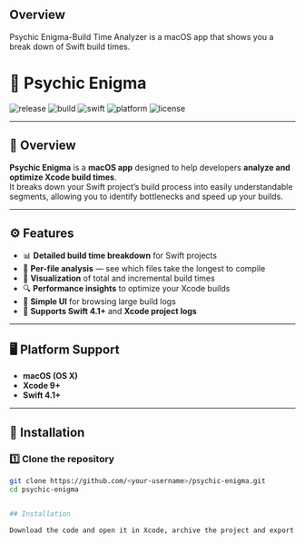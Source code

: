 
## Overview

Psychic Enigma-Build Time Analyzer is a macOS app that shows you a break down of Swift build times.


# 🧠 Psychic Enigma 

![release](https://img.shields.io/badge/release-v1.0.12-blue)
![build](https://img.shields.io/badge/build-passing-brightgreen)
![swift](https://img.shields.io/badge/Swift-4.1-orange)
![platform](https://img.shields.io/badge/platform-macOS-lightgrey)
![license](https://img.shields.io/badge/license-MIT-blue)

---

## 🧩 Overview

**Psychic Enigma** is a **macOS app** designed to help developers **analyze and optimize Xcode build times**.  
It breaks down your Swift project’s build process into easily understandable segments, allowing you to identify bottlenecks and speed up your builds.

---

## ⚙️ Features

- 📊 **Detailed build time breakdown** for Swift projects  
- 🧱 **Per-file analysis** — see which files take the longest to compile  
- 🧠 **Visualization** of total and incremental build times  
- 🔍 **Performance insights** to optimize your Xcode builds  
- 💾 **Simple UI** for browsing large build logs  
- 🧰 **Supports Swift 4.1+** and **Xcode project logs**

---

## 🖥️ Platform Support

- **macOS (OS X)**  
- **Xcode 9+**
- **Swift 4.1+**

---

## 🚀 Installation

### 1️⃣ Clone the repository

```bash
git clone https://github.com/<your-username>/psychic-enigma.git
cd psychic-enigma


## Installation

Download the code and open it in Xcode, archive the project and export the build. Easy, right?

